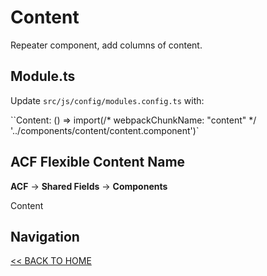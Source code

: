 # Content

Repeater component, add columns of content.

## Module.ts

Update `src/js/config/modules.config.ts` with:

``Content: () => import(/* webpackChunkName: "content" */ '../components/content/content.component')`

## ACF Flexible Content Name

**ACF** -> **Shared Fields** -> **Components**

Content

## Navigation

[<< BACK TO HOME](../README.md)
